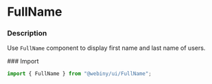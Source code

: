 # FullName

### Description

Use `FullName` component to display first name and last name of users.

### Import

```js
import { FullName } from "@webiny/ui/FullName";
```
